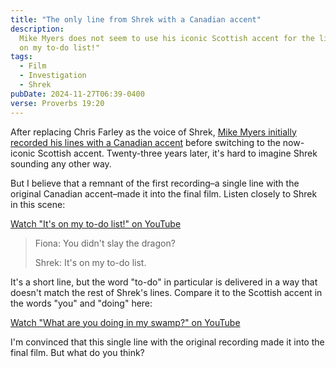 ```yaml
---
title: "The only line from Shrek with a Canadian accent"
description:
  Mike Myers does not seem to use his iconic Scottish accent for the line "It's
  on my to-do list!"
tags:
  - Film
  - Investigation
  - Shrek
pubDate: 2024-11-27T06:39-0400
verse: Proverbs 19:20
---
```


After replacing Chris Farley as the voice of Shrek,
[Mike Myers initially recorded his lines with a Canadian accent](https://www.youtube.com/watch?v=6Kce6BiBBBs)
before switching to the now-iconic Scottish accent. Twenty-three years later,
it's hard to imagine Shrek sounding any other way.

But I believe that a remnant of the first recording–a single line with the
original Canadian accent–made it into the final film. Listen closely to Shrek in
this scene:

<em-bed>
<a href="https://www.youtube.com/watch?v=PSqVzY0Kd7A">Watch "It's on my to-do list!" on YouTube</a>
</em-bed>

> Fiona: You didn't slay the dragon?
>
> Shrek: It's on my to-do list.

It's a short line, but the word "to-do" in particular is delivered in a way that
doesn't match the rest of Shrek's lines. Compare it to the Scottish accent in
the words "you" and "doing" here:

<em-bed>
<a href="https://www.youtube.com/watch?v=XZfryF4I2B8">Watch "What are you doing in my swamp?" on YouTube</a>
</em-bed>

I'm convinced that this single line with the original recording made it into the
final film. But what do you think?
